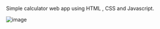 Simple calculator web app using HTML , CSS and Javascript.

![image](https://github.com/amitjagini/calculator/assets/98224731/c9c56870-7835-4f57-9641-fa192fdd002d)


